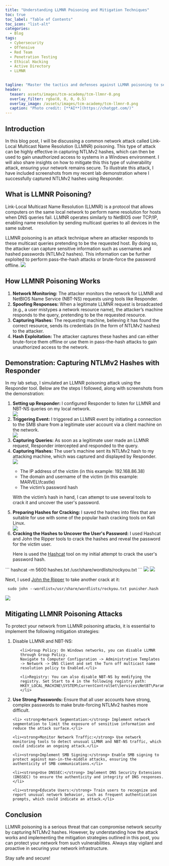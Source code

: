 ```yaml
---
title: "Understanding LLMNR Poisoning and Mitigation Techniques"
toc: true
toc_label: "Table of Contents"
toc_icon: "list-alt"
categories:
  - Blog
tags:
  - Cybersecurity
  - Offensive
  - Red Team
  - Penetration Testing
  - Ethical Hacking
  - Active Directory
  - LLMNR

 
tagline: "Master the tactics and defenses against LLMNR poisoning to secure your network."
header:
  teaser: assets/images/tcm-academy/tcm-llmnr-0.png
  overlay_filter: rgba(0, 0, 0, 0.5)
  overlay_image: /assets/images/tcm-academy/tcm-llmnr-0.png
  caption: "Photo credit: [**AI**](https://chatgpt.com/)"
---
```



## Introduction
In this blog post, I will be discussing a common network attack called Link-Local Multicast Name Resolution (LLMNR) poisoning. This type of attack can be highly effective in capturing NTLMv2 hashes, which can then be used to gain unauthorized access to systems in a Windows environment. I will also share insights on how to mitigate this this type of vulnerability attack, ensuring your network remains secure. To illustrate this attack, I have included screenshots from my recent lab demonstration where I successfully captured NTLMv2 hashes using Responder.

## What is LLMNR Poisoning?
Link-Local Multicast Name Resolution (LLMNR) is a protocol that allows computers on the same local network to perform name resolution for hosts when DNS queries fail. LLMNR operates similarly to NetBIOS over TCP/IP, enabling name resolution by sending multicast queries to all devices in the same subnet.

LLMNR poisoning is an attack technique where an attacker responds to these multicast queries pretending to be the requested host. By doing so, the attacker can capture sensitive information such as usernames and hashed passwords (NTLMv2 hashes). This information can be further exploited to perform pass-the-hash attacks or brute-force the password offline.
<img src="/assets/images/tcm-academy/tcm-llmnr-1.png">

## How LLMNR Poisoning Works
<ol>
<li> <strong>Network Monitoring:</strong> The attacker monitors the network for LLMNR and NetBIOS Name Service (NBT-NS) requests using tools like Responder.</li>

<li><strong>Spoofing Responses:</strong> When a legitimate LLMNR request is broadcasted (e.g., a user mistypes a network resource name), the attacker’s machine responds to the query, pretending to be the requested resource.</li>

<li><strong>Capturing Hashes:</strong> The requesting machine, believing it has found the correct resource, sends its credentials (in the form of NTLMv2 hashes) to the attacker.</li>

<li><strong>Hash Exploitation:</strong> The attacker captures these hashes and can either brute-force them offline or use them in pass-the-hash attacks to gain unauthorized access to the network.</li>

</ol>

## Demonstration: Capturing NTLMv2 Hashes with Responder
In my lab setup, I simulated an LLMNR poisoning attack using the Responder tool. Below are the steps I followed, along with screenshots from the demonstration:
<ol>
<li><strong>Setting up Responder: </strong>I configured Responder to listen for LLMNR and NBT-NS queries on my local network.</li>

<img src="/assets/images/tcm-academy/llmnr-capture-ntlmv2hash-1.png">

<li><strong>Triggering Event:</strong> I triggered an LLMNR event by initiating a connection to the SMB share from a legitimate user account via a client machine on the network. </li>

<img src="/assets/images/tcm-academy/llmnr-capture-ntlmv2hash-3.png">

<li><strong>Capturing Queries:</strong> As soon as a legitimate user made an LLMNR request, Responder intercepted and responded to the query.</li>


<li><strong>Capturing Hashes:</strong> The user’s machine sent its NTLMv2 hash to my attacking machine, which was captured and displayed by Responder.</li>

<img src="/assets/images/tcm-academy/llmnr-capture-ntlmv2hash-4.png">
<ul>
  <li>The IP address of the victim (in this example: 192.168.86.38)</li>
  <li>The domain and username of the victim (in this example: MARVEL\fcastle)</li>
  <li>The victim’s password hash</li>
</ul>

With the victim’s hash in hand, I can attempt to use several tools to crack it and uncover the user's password.  


<li> <strong>Preparing Hashes for Cracking: </strong> I saved the hashes into files that are suitable for use with some of the popular hash cracking tools on Kali Linux. 
</li>

<img src="/assets/images/tcm-academy/llmnr-capture-ntlmv2hash-5.png">


<li> <strong>Cracking the Hashes to Uncover the User's Password:</strong>  I used Hashcat and John the Ripper tools to crack the hashes and reveal the password for the victim user. 
</li>

Here is used the <a href="https://hashcat.net/hashcat/">Hashcat</a> tool on my initial attempt to crack the user's password hash.
</ol>
```
 hashcat -m 5600 hashes.txt /usr/share/wordlists/rockyou.txt 
 ```


<img src="/assets/images/tcm-academy/llmnr-capture-ntlmv2hash-6.png">

<img src="/assets/images/tcm-academy/llmnr-capture-ntlmv2hash-8.png">

Next, I used <a href=" "> John the Ripper</a> to take another crack at it:

```
 sudo john --wordlist=/usr/share/wordlists/rockyou.txt punisher.hash
 ```


<img src="/assets/images/tcm-academy/llmnr-capture-ntlmv2hash-7.png">






## Mitigating LLMNR Poisoning Attacks

To protect your network from LLMNR poisoning attacks, it is essential to implement the following mitigation strategies:
<ol>
  <li>Disable LLMNR and NBT-NS:</li>
<ul>

    <li>Group Policy: On Windows networks, you can disable LLMNR through Group Policy. 
    Navigate to Computer Configuration -> Administrative Templates -> Network -> DNS Client and set the Turn off multicast name resolution policy to Enabled.</li>

    <li>Registry: You can also disable NBT-NS by modifying the registry. Set Start to 4 in the following registry path: HKEY_LOCAL_MACHINE\SYSTEM\CurrentControlSet\Services\NetBT\Parameters\Interfaces.</li>
</ul>
    <li><strong> Use Strong Passwords:</strong> Ensure that all user accounts have strong, complex passwords to make brute-forcing NTLMv2 hashes more difficult.</li>

    <li> <strong>Network Segmentation:</strong> Implement network segmentation to limit the exposure of sensitive information and reduce the attack surface.</li>

    <li><strong>Monitor Network Traffic:</strong> Use network monitoring tools to detect unusual LLMNR and NBT-NS traffic, which could indicate an ongoing attack.</li>

    <li><strong>Implement SMB Signing:</strong> Enable SMB signing to protect against man-in-the-middle attacks, ensuring the authenticity of SMB communications.</li>

    <li><strong>Use DNSSEC:</strong> Implement DNS Security Extensions (DNSSEC) to ensure the authenticity and integrity of DNS responses.</li>

    <li><strong>Educate Users:</strong> Train users to recognize and report unusual network behavior, such as frequent authentication prompts, which could indicate an attack.</li>

</ol>

## Conclusion
LLMNR poisoning is a serious threat that can compromise network security by capturing NTLMv2 hashes. However, by understanding how the attack works and implementing the mitigation strategies outlined in this post, you can protect your network from such vulnerabilities. Always stay vigilant and proactive in securing your network infrastructure.

Stay safe and secure!